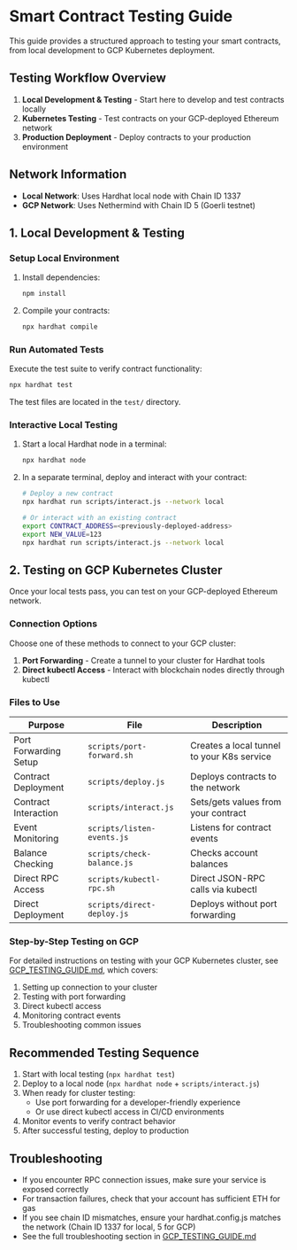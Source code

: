 # Smart Contract Testing Guide

This guide provides a structured approach to testing your smart contracts, from local development to GCP Kubernetes deployment.

## Testing Workflow Overview

1. **Local Development & Testing** - Start here to develop and test contracts locally
2. **Kubernetes Testing** - Test contracts on your GCP-deployed Ethereum network
3. **Production Deployment** - Deploy contracts to your production environment

## Network Information

- **Local Network**: Uses Hardhat local node with Chain ID 1337
- **GCP Network**: Uses Nethermind with Chain ID 5 (Goerli testnet) 

## 1. Local Development & Testing

### Setup Local Environment

1. Install dependencies:
   ```bash
   npm install
   ```

2. Compile your contracts:
   ```bash
   npx hardhat compile
   ```

### Run Automated Tests

Execute the test suite to verify contract functionality:
```bash
npx hardhat test
```

The test files are located in the `test/` directory.

### Interactive Local Testing

1. Start a local Hardhat node in a terminal:
   ```bash
   npx hardhat node
   ```

2. In a separate terminal, deploy and interact with your contract:
   ```bash
   # Deploy a new contract
   npx hardhat run scripts/interact.js --network local
   
   # Or interact with an existing contract
   export CONTRACT_ADDRESS=<previously-deployed-address>
   export NEW_VALUE=123
   npx hardhat run scripts/interact.js --network local
   ```

## 2. Testing on GCP Kubernetes Cluster

Once your local tests pass, you can test on your GCP-deployed Ethereum network.

### Connection Options

Choose one of these methods to connect to your GCP cluster:

1. **Port Forwarding** - Create a tunnel to your cluster for Hardhat tools
2. **Direct kubectl Access** - Interact with blockchain nodes directly through kubectl

### Files to Use

| Purpose | File | Description |
|---------|------|-------------|
| Port Forwarding Setup | `scripts/port-forward.sh` | Creates a local tunnel to your K8s service |
| Contract Deployment | `scripts/deploy.js` | Deploys contracts to the network |
| Contract Interaction | `scripts/interact.js` | Sets/gets values from your contract |
| Event Monitoring | `scripts/listen-events.js` | Listens for contract events |
| Balance Checking | `scripts/check-balance.js` | Checks account balances |
| Direct RPC Access | `scripts/kubectl-rpc.sh` | Direct JSON-RPC calls via kubectl |
| Direct Deployment | `scripts/direct-deploy.js` | Deploys without port forwarding |

### Step-by-Step Testing on GCP

For detailed instructions on testing with your GCP Kubernetes cluster, see [GCP_TESTING_GUIDE.md](GCP_TESTING_GUIDE.md), which covers:

1. Setting up connection to your cluster
2. Testing with port forwarding
3. Direct kubectl access 
4. Monitoring contract events
5. Troubleshooting common issues

## Recommended Testing Sequence

1. Start with local testing (`npx hardhat test`)
2. Deploy to a local node (`npx hardhat node` + `scripts/interact.js`)
3. When ready for cluster testing:
   - Use port forwarding for a developer-friendly experience
   - Or use direct kubectl access in CI/CD environments
4. Monitor events to verify contract behavior
5. After successful testing, deploy to production

## Troubleshooting

- If you encounter RPC connection issues, make sure your service is exposed correctly
- For transaction failures, check that your account has sufficient ETH for gas
- If you see chain ID mismatches, ensure your hardhat.config.js matches the network (Chain ID 1337 for local, 5 for GCP)
- See the full troubleshooting section in [GCP_TESTING_GUIDE.md](GCP_TESTING_GUIDE.md) 